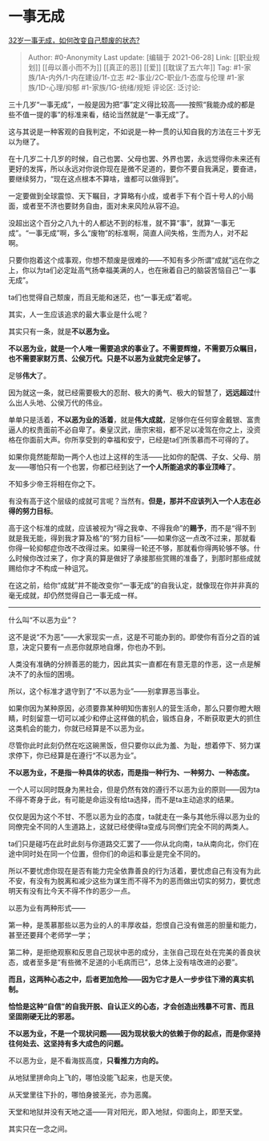 # 一事无成
[32岁一事无成，如何改变自己颓废的状态?](https://www.zhihu.com/question/324720000/answer/1493548896)

> Author: #0-Anonymity
> Last update: [编辑于 2021-06-28]
> Link: [[职业规划]] [[毋以善小而不为]] [[真正的恶]] [[爱]] [[耽误了五六年]]
> Tag: #1-家族/1A-内外/1-内在建设/1f-立志 #2-事业/2C-职业/1-态度与伦理 #1-家族/1D-心理/抑郁 #1-家族/1G-统绪/规矩 
> 评论区:
> 泛讨论:

三十几岁“一事无成”，一般是因为把“事”定义得比较高——按照“我能办成的都是些不值一提的事”的标准来看，结论当然就是“一事无成”了。

这与其说是一种客观的自我判定，不如说是一种一贯的认知自我的方法在三十岁无以为继了。

在十几岁二十几岁的时候，自己也罢、父母也罢、外界也罢，永远觉得你未来还有更好的发挥，所以永远对你说你现在是微不足道的，要你不要自我满足，要奋进，要继续努力，“现在这点根本不算啥，谁都可以做得到”。

一定要做到全球震惊、天下瞩目，才算略有小成，或者手下有个百十号人的小局面，或者至不济也要财务自由，面对未来风险从容不迫。

没超出这个百分之八九十的人都达不到的标准，就不算“事”，就算“一事无成”。“一事无成”啊，多么“废物”的标准啊，简直人间失格，生而为人，对不起啊。

只要你抱着这个成事观，你想不颓废是很难的——不知有多少所谓“成就”远在你之上，你以为ta们必定趾高气扬幸福美满的人，也在揪着自己的脑袋苦恼自己“一事无成”。

ta们也觉得自己颓废，而且无能和迷茫，也“一事无成”着呢。

其实，人一生应该追求的最大事业是什么呢？

其实只有一条，就是**不以恶为业。**

**不以恶为业，就是一个人唯一需要追求的事业了。不需要辉煌，不需要万众瞩目，也不需要家财万贯、公侯万代。只是不以恶为业就完全足够了。**

足够**伟大**了。

因为就这一条，就已经需要极大的忍耐、极大的勇气、极大的智慧了，**远远超过**什么出人头地、公侯万代的伟业。

单单只是活着，**不以恶为业的活着**，就是**伟大成就**，足够你在任何穿金戴银、富贵逼人的权贵面前不必自卑了。秦皇汉武，唐宗宋祖，都不足以凌驾在你之上，没资格在你面前大声。你所享受到的幸福和安宁，已经是ta们所羡慕而不可得的了。

如果你竟然能帮助一两个人也过上这样的生活——比如你的配偶、子女、父母、朋友——哪怕只有一个也罢，你都已经到达了**一个人所能追求的事业顶峰**了。

不知多少帝王将相在你之下。

有没有高于这个层级的成就可言呢？当然有。**但是，那并不应该列入一个人志在必得的努力目标**。

高于这个标准的成就，应该被视为“得之我幸、不得我命”的**赐予**，而不是“得不到就是我无能，得到我才算及格”的“努力目标”——如果你这一点改不过来，那就看你得一轮抑郁症你改不改得过来。如果得一轮还不够，那就看你得两轮够不够。什么时候你改过来了，你才真的算是做好了承接那些赏赐的准备了，到那时那些成就赐给你才不构成一种诅咒。

在这之前，给你“成就”并不能改变你“一事无成”的自我认定，就像现在你并非真的毫无成就，却仍然觉得自己一事无成一样。

---

什么叫“不以恶为业”？

这不是说“不为恶”——大家现实一点，这是不可能办到的。即使你有百分之百的诚意，决定只要有一点恶你就原地自爆，你也办不到。

人类没有准确的分辨善恶的能力，因此其实一直都在有意无意的作恶，这一点是解决不了的永恒的困境。

所以，这个标准才退守到了“不以恶为业”——别拿罪恶当事业。

如果你因为某种原因，必须要靠某种明知伤害别人的营生活命，那么只要你瞪大眼睛，时刻留意一切可以减少和停止这样做的机会，锻炼自身，不断获取更大的抓住这类机会的能力，你就已经算是不以恶为业。

尽管你此时此刻仍然在吃这碗黑饭，但只要你以此为羞、为耻，想着停下、努力谋求停下，你已经算是在遵行“不以恶为业”。

**不以恶为业，不是指一种具体的状态，而是指一种行为、一种努力、一种态度。**

一个人可以同时既身为黑社会，但是仍然有效的遵行不以恶为业的原则——因为ta不得不寄身于此，有可能是命运没有给ta选择，而不是ta主动追求的结果。

仅仅是因为这个不甘、不愿以恶为业的态度，ta就走在一条与其他乐得以恶为业的同僚完全不同的人生道路上，这就已经使得ta变成与同僚们完全不同的两类人。

ta们只是碰巧在此时此刻与你道路交汇罢了——你从北向南，ta从南向北，你们在途中同时处在同一个位置，但你们的命运和事业是完全不同的。

所以不要忧虑你现在是否有能力完全依靠善良的行为活着，要忧虑自己有没有为此不安，有没有为脱离和减少这些为谋生而不得不为的恶而做出切实的努力，要忧虑明天有没有比今天不得不作的恶少一点。

以恶为业有两种形式——

第一种，是羡慕那些以恶为业的人的丰厚收益，怨恨自己没有做恶的胆量和能力，甚至还要拜个老师学一学；

第二种，是拒绝观察和反思自己现状中恶的成分，主张自己现在处在完美的善良状态，或者至多是“有些微不足道的小毛病而已”，总体上没有啥改进的必要”。

**而且，这两种心态之中，后者更加危险——因为它才是人一步步往下滑的真实机制。**

**恰恰是这种“自信”的自我开脱、自认正义的心态，才会创造出残暴不可言、而且坚固刚硬无比的邪恶。**

**不以恶为业，不是一个现状问题——因为现状极大的依赖于你的起点，而是你坚持往何处去、这坚持有多大成色的问题。**

不以恶为业，是不看海拔高度，**只看推力方向的。**

从地狱里拼命向上飞的，哪怕没能飞起来，也是天使。

从天堂里往下扑的，哪怕身披圣光，亦为恶魔。

天堂和地狱并没有天地之遥——背对阳光，即入地狱，仰面向上，即至天堂。

其实只在一念之间。
